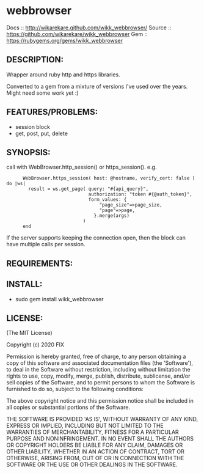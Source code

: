 # webbrowser

Docs :: http://wikarekare.github.com/wikk_webbrowser/
Source :: https://github.com/wikarekare/wikk_webbrowser
Gem :: https://rubygems.org/gems/wikk_webbrowser

## DESCRIPTION:

Wrapper around ruby http and https libraries.

Converted to a gem from a mixture of versions I've used over the years. Might need some work yet :)

## FEATURES/PROBLEMS:

* session block
* get, post, put, delete

## SYNOPSIS:

call with WebBrowser.http_session() or https_session().
e.g.
```
      WebBrowser.https_session( host: @hostname, verify_cert: false ) do |ws|
        result = ws.get_page( query: "#{api_query}",
                              authorization: "token #{@auth_token}",
                              form_values: {
                                  "page_size"=>page_size, 
                                  "page"=>page,
                                }.merge(args)
                            )
      end
```

If the server supports keeping the connection open, then the block can have multiple calls per session.

## REQUIREMENTS:

## INSTALL:

* sudo gem install wikk_webbrowser

## LICENSE:

(The MIT License)

Copyright (c) 2020 FIX

Permission is hereby granted, free of charge, to any person obtaining
a copy of this software and associated documentation files (the
'Software'), to deal in the Software without restriction, including
without limitation the rights to use, copy, modify, merge, publish,
distribute, sublicense, and/or sell copies of the Software, and to
permit persons to whom the Software is furnished to do so, subject to
the following conditions:

The above copyright notice and this permission notice shall be
included in all copies or substantial portions of the Software.

THE SOFTWARE IS PROVIDED 'AS IS', WITHOUT WARRANTY OF ANY KIND,
EXPRESS OR IMPLIED, INCLUDING BUT NOT LIMITED TO THE WARRANTIES OF
MERCHANTABILITY, FITNESS FOR A PARTICULAR PURPOSE AND NONINFRINGEMENT.
IN NO EVENT SHALL THE AUTHORS OR COPYRIGHT HOLDERS BE LIABLE FOR ANY
CLAIM, DAMAGES OR OTHER LIABILITY, WHETHER IN AN ACTION OF CONTRACT,
TORT OR OTHERWISE, ARISING FROM, OUT OF OR IN CONNECTION WITH THE
SOFTWARE OR THE USE OR OTHER DEALINGS IN THE SOFTWARE.

